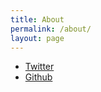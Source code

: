 ```yaml
---
title: About
permalink: /about/
layout: page
---
```



- [Twitter](https://twitter.com/xorsthingsv2)
- [Github](https://github.com/nikpx)
